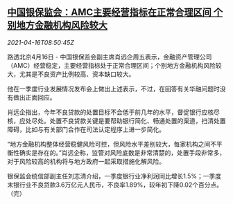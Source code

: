 <!--1618563662000-->
[中国银保监会：AMC主要经营指标在正常合理区间 个别地方金融机构风险较大](https://cn.reuters.com/article/china-cbirc-amc-fin-risk-0416-idCNKBS2C30XP)
------

<div><i>2021-04-16T08:50:45Z</i></div><p>路透北京4月16日 - 中国银保监会副主席肖远企周五表示，金融资产管理公司（AMC）经营稳定，主要经营指标处于正常合理区间；个别地方金融机构风险较大，尤其是不良资产比例较高、资本缺口较大。</p><p>他在一季度行业发展情况发布会上做出上述表示，不过，在回答有关华融问题时没有做出正面回应。</p><p>肖远企指出，今年不良贷款的处置目标不会低于前几年的水平，督促银行应核尽核，应处尽处。处置不良贷款关键是要帮助银行简化、畅通处置的渠道，扫清处置障碍，比如与有关部门合作在司法认定程序上进一步简化。</p><p>“地方金融机构整体经营稳健风险可控，但风险水平差别较大，每家机构之间不平衡性确实是存在的。”肖远企称，监管对风险底数是非常清楚的，处置手段非常多，对于风险较高的机构将与地方政府一起采取措施化解风险。</p><p>银保监会统信部副主任刘志清介绍，一季度银行业净利润同比增长1.5%；一季度末银行业不良贷款3.6万亿元人民币，不良率1.89%，较年初下降0.02个百分点。（完）</p>
